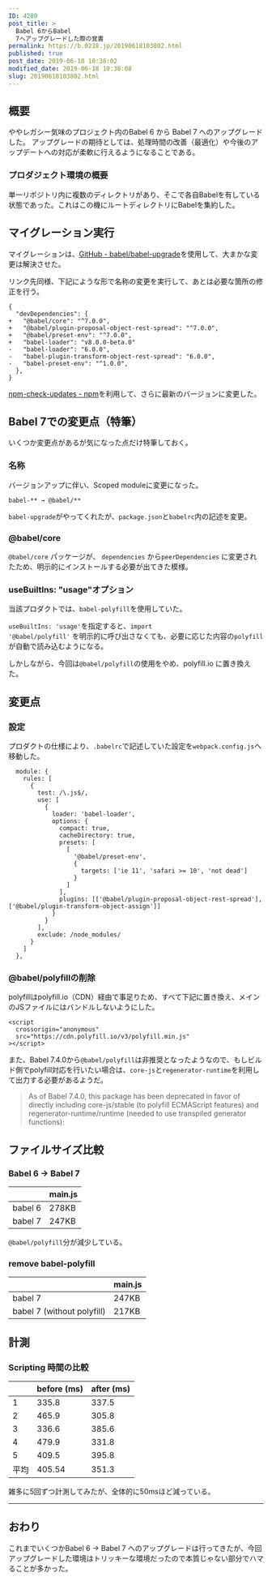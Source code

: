 ```yaml
---
ID: 4280
post_title: >
  Babel 6からBabel
  7へアップグレードした際の覚書
permalink: https://b.0218.jp/20190618103802.html
published: true
post_date: 2019-06-18 10:38:02
modified_date: 2019-06-18 10:38:08
slug: 20190618103802.html
---
```

<h2>概要</h2>

ややレガシー気味のプロジェクト内のBabel 6 から Babel 7 へのアップグレードした。
アップグレードの期待としては、処理時間の改善（最適化）や今後のアップデートへの対応が柔軟に行えるようになることである。

<h3>プロダジェクト環境の概要</h3>

単一リポジトリ内に複数のディレクトリがあり、そこで各自Babelを有している状態であった。これはこの機にルートディレクトリにBabelを集約した。

<h2>マイグレーション実行</h2>

マイグレーションは、<a href="https://github.com/babel/babel-upgrade">GitHub - babel/babel-upgrade</a>を使用して、大まかな変更は解決させた。

リンク先同様、下記にような形で名称の変更を実行して、あとは必要な箇所の修正を行う。

<pre><code class="diff">{
  "devDependencies": {
+   "@babel/core": "^7.0.0",
+   "@babel/plugin-proposal-object-rest-spread": "^7.0.0",
+   "@babel/preset-env": "^7.0.0",
+   "babel-loader": "v8.0.0-beta.0"
-   "babel-loader": "6.0.0",
-   "babel-plugin-transform-object-rest-spread": "6.0.0",
-   "babel-preset-env": "^1.0.0",
  },
}
</code></pre>

<a href="https://www.npmjs.com/package/npm-check-updates">npm-check-updates  -  npm</a>を利用して、さらに最新のバージョンに変更した。

<h2>Babel 7での変更点（特筆）</h2>

いくつか変更点があるが気になった点だけ特筆しておく。

<h3>名称</h3>

バージョンアップに伴い、Scoped moduleに変更になった。

<pre><code>babel-** → @babel/**
</code></pre>

<code>babel-upgrade</code>がやってくれたが、<code>package.json</code>と<code>babelrc</code>内の記述を変更。

<h3>@babel/core</h3>

<code>@babel/core</code> パッケージが、 <code>dependencies</code> から<code>peerDependencies</code> に変更されたため、明示的にインストールする必要が出てきた模様。

<h3>useBuiltIns: "usage"オプション</h3>

当該プロダクトでは、<code>babel-polyfill</code>を使用していた。

<code>useBuiltIns: 'usage'</code>を指定すると、<code>import '@babel/polyfill'</code> を明示的に呼び出さなくても、必要に応じた内容の<code>polyfill</code>が自動で読み込むようになる。

しかしながら、今回は<code>@babel/polyfill</code>の使用をやめ、polyfill.io に置き換えた。

<h2>変更点</h2>

<h3>設定</h3>

プロダクトの仕様により、<code>.babelrc</code>で記述していた設定を<code>webpack.config.js</code>へ移動した。

<pre><code class="js">  module: {
    rules: [
      {
        test: /\.js$/,
        use: [
          {
            loader: 'babel-loader',
            options: {
              compact: true,
              cacheDirectory: true,
              presets: [
                [
                  '@babel/preset-env',
                  {
                    targets: ['ie 11', 'safari &gt;= 10', 'not dead']
                  }
                ]
              ],
              plugins: [['@babel/plugin-proposal-object-rest-spread'], ['@babel/plugin-transform-object-assign']]
            }
          }
        ],
        exclude: /node_modules/
      }
    ]
  },
</code></pre>

<h3>@babel/polyfillの削除</h3>

polyfillはpolyfill.io（CDN）経由で事足りため、すべて下記に置き換え、メインのJSファイルにはバンドルしないようにした。

<pre><code class="html">&lt;script
  crossorigin="anonymous"
  src="https://cdn.polyfill.io/v3/polyfill.min.js"
&gt;&lt;/script&gt;
</code></pre>

また、Babel 7.4.0から<code>@babel/polyfill</code>は非推奨となったようなので、もしビルド側でpolyfill対応を行いたい場合は、<code>core-js</code>と<code>regenerator-runtime</code>を利用して出力する必要があるようだ。

<blockquote>
  As of Babel 7.4.0, this package has been deprecated in favor of directly including core-js/stable (to polyfill ECMAScript features) and regenerator-runtime/runtime (needed to use transpiled generator functions):
</blockquote>

<h2>ファイルサイズ比較</h2>

<h3>Babel 6 -> Babel 7</h3>

<table>
<thead>
<tr>
  <th></th>
  <th>main.js</th>
</tr>
</thead>
<tbody>
<tr>
  <td>babel 6</td>
  <td>278KB</td>
</tr>
<tr>
  <td>babel 7</td>
  <td>247KB</td>
</tr>
</tbody>
</table>

<code>@babel/polyfill</code>分が減少している。

<h3>remove babel-polyfill</h3>

<table>
<thead>
<tr>
  <th></th>
  <th>main.js</th>
</tr>
</thead>
<tbody>
<tr>
  <td>babel 7</td>
  <td>247KB</td>
</tr>
<tr>
  <td>babel 7 (without polyfill)</td>
  <td>217KB</td>
</tr>
</tbody>
</table>

<h2>計測</h2>

<h3>Scripting 時間の比較</h3>

<table>
<thead>
<tr>
  <th></th>
  <th>before (ms)</th>
  <th>after (ms)</th>
</tr>
</thead>
<tbody>
<tr>
  <td>1</td>
  <td>335.8</td>
  <td>337.5</td>
</tr>
<tr>
  <td>2</td>
  <td>465.9</td>
  <td>305.8</td>
</tr>
<tr>
  <td>3</td>
  <td>336.6</td>
  <td>385.6</td>
</tr>
<tr>
  <td>4</td>
  <td>479.9</td>
  <td>331.8</td>
</tr>
<tr>
  <td>5</td>
  <td>409.5</td>
  <td>395.8</td>
</tr>
<tr>
  <td>平均</td>
  <td>405.54</td>
  <td>351.3</td>
</tr>
</tbody>
</table>

雑多に5回ずつ計測してみたが、全体的に50msほど減っている。

<hr />

<h2>おわり</h2>

これまでいくつかBabel 6 → Babel 7 へのアップグレードは行ってきたが、今回アップグレードした環境はトリッキーな環境だったので本質じゃない部分でハマることが多かった。